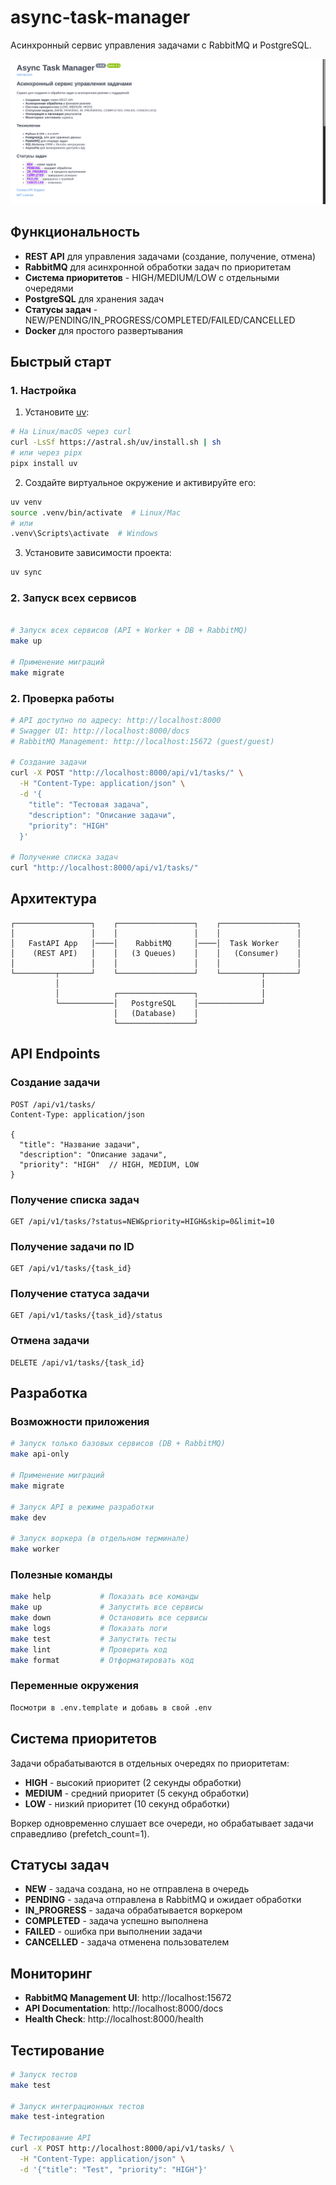 # async-task-manager

Асинхронный сервис управления задачами с RabbitMQ и PostgreSQL.

![img.png](img.png)

## Функциональность

- **REST API** для управления задачами (создание, получение, отмена)
- **RabbitMQ** для асинхронной обработки задач по приоритетам
- **Система приоритетов** - HIGH/MEDIUM/LOW с отдельными очередями
- **PostgreSQL** для хранения задач
- **Статусы задач** - NEW/PENDING/IN_PROGRESS/COMPLETED/FAILED/CANCELLED
- **Docker** для простого развертывания

## Быстрый старт

### 1. Настройка

1. Установите [uv](https://github.com/astral-sh/uv):

```bash
# На Linux/macOS через curl
curl -LsSf https://astral.sh/uv/install.sh | sh
# или через pipx
pipx install uv
```

2. Создайте виртуальное окружение и активируйте его:

```bash
uv venv
source .venv/bin/activate  # Linux/Mac
# или
.venv\Scripts\activate  # Windows
```

3. Установите зависимости проекта:

```bash
uv sync
```

### 2. Запуск всех сервисов
```bash

# Запуск всех сервисов (API + Worker + DB + RabbitMQ)
make up

# Применение миграций
make migrate
```

### 2. Проверка работы
```bash
# API доступно по адресу: http://localhost:8000
# Swagger UI: http://localhost:8000/docs
# RabbitMQ Management: http://localhost:15672 (guest/guest)

# Создание задачи
curl -X POST "http://localhost:8000/api/v1/tasks/" \
  -H "Content-Type: application/json" \
  -d '{
    "title": "Тестовая задача",
    "description": "Описание задачи",
    "priority": "HIGH"
  }'

# Получение списка задач
curl "http://localhost:8000/api/v1/tasks/"
```

## Архитектура

```
┌─────────────────┐    ┌─────────────────┐    ┌─────────────────┐
│                 │    │                 │    │                 │
│   FastAPI App   │────│    RabbitMQ     │────│  Task Worker    │
│    (REST API)   │    │   (3 Queues)    │    │   (Consumer)    │
│                 │    │                 │    │                 │
└─────────┬───────┘    └─────────────────┘    └─────────┬───────┘
          │                                             │
          │            ┌─────────────────┐              │
          └────────────│   PostgreSQL    │──────────────┘
                       │   (Database)    │
                       └─────────────────┘
```

## API Endpoints

### Создание задачи
```http
POST /api/v1/tasks/
Content-Type: application/json

{
  "title": "Название задачи",
  "description": "Описание задачи",
  "priority": "HIGH"  // HIGH, MEDIUM, LOW
}
```

### Получение списка задач
```http
GET /api/v1/tasks/?status=NEW&priority=HIGH&skip=0&limit=10
```

### Получение задачи по ID
```http
GET /api/v1/tasks/{task_id}
```

### Получение статуса задачи
```http
GET /api/v1/tasks/{task_id}/status
```

### Отмена задачи
```http
DELETE /api/v1/tasks/{task_id}
```

## Разработка

### Возможности приложения
```bash
# Запуск только базовых сервисов (DB + RabbitMQ)
make api-only

# Применение миграций
make migrate

# Запуск API в режиме разработки
make dev

# Запуск воркера (в отдельном терминале)
make worker
```

### Полезные команды
```bash
make help           # Показать все команды
make up             # Запустить все сервисы
make down           # Остановить все сервисы
make logs           # Показать логи
make test           # Запустить тесты
make lint           # Проверить код
make format         # Отформатировать код
```

### Переменные окружения
```bash
Посмотри в .env.template и добавь в свой .env
```

## Система приоритетов

Задачи обрабатываются в отдельных очередях по приоритетам:

- **HIGH** - высокий приоритет (2 секунды обработки)
- **MEDIUM** - средний приоритет (5 секунд обработки)  
- **LOW** - низкий приоритет (10 секунд обработки)

Воркер одновременно слушает все очереди, но обрабатывает задачи справедливо (prefetch_count=1).

## Статусы задач

- **NEW** - задача создана, но не отправлена в очередь
- **PENDING** - задача отправлена в RabbitMQ и ожидает обработки
- **IN_PROGRESS** - задача обрабатывается воркером
- **COMPLETED** - задача успешно выполнена
- **FAILED** - ошибка при выполнении задачи
- **CANCELLED** - задача отменена пользователем

## Мониторинг

- **RabbitMQ Management UI**: http://localhost:15672
- **API Documentation**: http://localhost:8000/docs
- **Health Check**: http://localhost:8000/health 

## Тестирование

```bash
# Запуск тестов
make test

# Запуск интеграционных тестов 
make test-integration

# Тестирование API
curl -X POST http://localhost:8000/api/v1/tasks/ \
  -H "Content-Type: application/json" \
  -d '{"title": "Test", "priority": "HIGH"}'
```